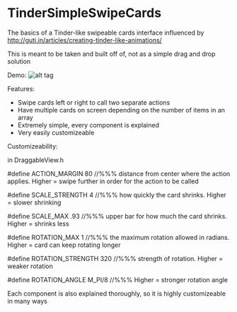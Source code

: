 TinderSimpleSwipeCards
======================

The basics of a Tinder-like swipeable cards interface influenced by http://guti.in/articles/creating-tinder-like-animations/

This is meant to be taken and built off of, not as a simple drag and drop solution

Demo:
![alt tag](http://i.imgur.com/NwsgUcr.gif)

Features:
* Swipe cards left or right to call two separate actions
* Have multiple cards on screen depending on the number of items in an array
* Extremely simple, every component is explained
* Very easily customizeable


Customizeability:

in DraggableView.h

\#define ACTION_MARGIN 80 //%%% distance from center where the action applies. Higher = swipe further in order for the action to be called

\#define SCALE_STRENGTH 4 //%%% how quickly the card shrinks. Higher = slower shrinking

\#define SCALE_MAX .93 //%%% upper bar for how much the card shrinks. Higher = shrinks less

\#define ROTATION_MAX 1 //%%% the maximum rotation allowed in radians.  Higher = card can keep rotating longer

\#define ROTATION_STRENGTH 320 //%%% strength of rotation. Higher = weaker rotation

\#define ROTATION_ANGLE M_PI/8 //%%% Higher = stronger rotation angle

Each component is also explained thoroughly, so it is highly customizeable in many ways

